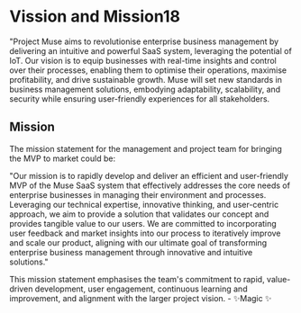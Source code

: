 # Vission and Mission18

"Project Muse aims to revolutionise enterprise business management by delivering an intuitive and powerful SaaS system, leveraging the potential of IoT. Our vision is to equip businesses with real-time insights and control over their processes, enabling them to optimise their operations, maximise profitability, and drive sustainable growth. Muse will set new standards in business management solutions, embodying adaptability, scalability, and security while ensuring user-friendly experiences for all stakeholders.

## Mission

The mission statement for the management and project team for bringing the MVP to market could be:

"Our mission is to rapidly develop and deliver an efficient and user-friendly MVP of the Muse SaaS system that effectively addresses the core needs of enterprise businesses in managing their environment and processes. Leveraging our technical expertise, innovative thinking, and user-centric approach, we aim to provide a solution that validates our concept and provides tangible value to our users. We are committed to incorporating user feedback and market insights into our process to iteratively improve and scale our product, aligning with our ultimate goal of transforming enterprise business management through innovative and intuitive solutions."

This mission statement emphasises the team's commitment to rapid, value-driven development, user engagement, continuous learning and improvement, and alignment with the larger project vision.
    - ✨Magic ✨
